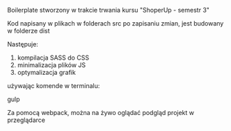 Boilerplate stworzony w trakcie trwania kursu "ShoperUp - semestr 3"

Kod napisany w plikach w folderach src po zapisaniu zmian, jest budowany w folderze dist

Następuje:

1. kompilacja SASS do CSS
2. minimalizacja plików JS
3. optymalizacja grafik

używając komende w terminalu:

gulp

Za pomocą webpack, można na żywo oglądać podgląd projekt w przeglądarce
